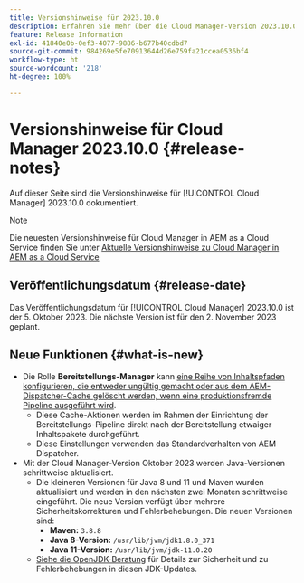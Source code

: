 ```yaml
---
title: Versionshinweise für 2023.10.0
description: Erfahren Sie mehr über die Cloud Manager-Version 2023.10.0.
feature: Release Information
exl-id: 41840e0b-0ef3-4077-9886-b677b40cdbd7
source-git-commit: 984269e5fe70913644d26e759fa21ccea0536bf4
workflow-type: ht
source-wordcount: '218'
ht-degree: 100%

---
```


# Versionshinweise für Cloud Manager 2023.10.0 {#release-notes}

Auf dieser Seite sind die Versionshinweise für [!UICONTROL Cloud Manager] 2023.10.0 dokumentiert.

>[!NOTE]
>
>Die neuesten Versionshinweise für Cloud Manager in AEM as a Cloud Service finden Sie unter [Aktuelle Versionshinweise zu Cloud Manager in AEM as a Cloud Service](https://experienceleague.adobe.com/de/docs/experience-manager-cloud-service/content/release-notes/cloud-manager/current)

## Veröffentlichungsdatum {#release-date}

Das Veröffentlichungsdatum für [!UICONTROL Cloud Manager] 2023.10.0 ist der 5. Oktober 2023. Die nächste Version ist für den 2. November 2023 geplant.

## Neue Funktionen {#what-is-new}

* Die Rolle **Bereitstellungs-Manager** kann [eine Reihe von Inhaltspfaden konfigurieren, die entweder ungültig gemacht oder aus dem AEM-Dispatcher-Cache gelöscht werden, wenn eine produktionsfremde Pipeline ausgeführt wird](/help/using/non-production-pipelines.md).
   * Diese Cache-Aktionen werden im Rahmen der Einrichtung der Bereitstellungs-Pipeline direkt nach der Bereitstellung etwaiger Inhaltspakete durchgeführt.
   * Diese Einstellungen verwenden das Standardverhalten von AEM Dispatcher.
* Mit der Cloud Manager-Version Oktober 2023 werden Java-Versionen schrittweise aktualisiert.
   * Die kleineren Versionen für Java 8 und 11 und Maven wurden aktualisiert und werden in den nächsten zwei Monaten schrittweise eingeführt. Die neue Version verfügt über mehrere Sicherheitskorrekturen und Fehlerbehebungen. Die neuen Versionen sind:
      * **Maven:** `3.8.8`
      * **Java 8-Version:** `/usr/lib/jvm/jdk1.8.0_371`
      * **Java 11-Version:** `/usr/lib/jvm/jdk-11.0.20`
   * [Siehe die OpenJDK-Beratung](https://openjdk.org/groups/vulnerability/advisories/) für Details zur Sicherheit und zu Fehlerbehebungen in diesen JDK-Updates.
